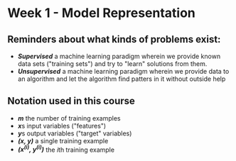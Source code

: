 # Week 1 - Model Representation

## Reminders about what kinds of problems exist:

* ***Supervised*** a machine learning paradigm wherein we provide known data sets ("training sets") and try to "learn" solutions from them.
* ***Unsupervised*** a machine learning paradigm wherein we provide data to an algorithm and let the algorithm find patters in it without outside help

## Notation used in this course

* ***m*** the number of training examples
* ***x***s input variables ("features")
* ***y***s output variables ("target" variables)
* ***(x, y)*** a single training example
* ***(x<sup>(i)</sup>, y<sup>(i)</sup>)*** the *i*th training example
